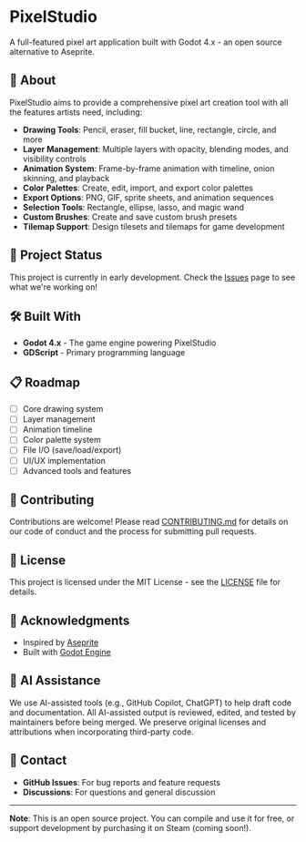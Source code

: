 # PixelStudio

A full-featured pixel art application built with Godot 4.x - an open source alternative to Aseprite.

## 🎨 About

PixelStudio aims to provide a comprehensive pixel art creation tool with all the features artists need, including:

- **Drawing Tools**: Pencil, eraser, fill bucket, line, rectangle, circle, and more
- **Layer Management**: Multiple layers with opacity, blending modes, and visibility controls
- **Animation System**: Frame-by-frame animation with timeline, onion skinning, and playback
- **Color Palettes**: Create, edit, import, and export color palettes
- **Export Options**: PNG, GIF, sprite sheets, and animation sequences
- **Selection Tools**: Rectangle, ellipse, lasso, and magic wand
- **Custom Brushes**: Create and save custom brush presets
- **Tilemap Support**: Design tilesets and tilemaps for game development

## 🚀 Project Status

This project is currently in early development. Check the [Issues](https://github.com/Mingli29M/PixelStudio/issues) page to see what we're working on!

## 🛠️ Built With

- **Godot 4.x** - The game engine powering PixelStudio
- **GDScript** - Primary programming language

## 📋 Roadmap

- [ ] Core drawing system
- [ ] Layer management
- [ ] Animation timeline
- [ ] Color palette system
- [ ] File I/O (save/load/export)
- [ ] UI/UX implementation
- [ ] Advanced tools and features

## 🤝 Contributing

Contributions are welcome! Please read [CONTRIBUTING.md](CONTRIBUTING.md) for details on our code of conduct and the process for submitting pull requests.

## 📄 License

This project is licensed under the MIT License - see the [LICENSE](LICENSE) file for details.

## 🙏 Acknowledgments

- Inspired by [Aseprite](https://www.aseprite.org/)
- Built with [Godot Engine](https://godotengine.org/)

## 🤖 AI Assistance

We use AI-assisted tools (e.g., GitHub Copilot, ChatGPT) to help draft code and documentation. All AI-assisted output is reviewed, edited, and tested by maintainers before being merged. We preserve original licenses and attributions when incorporating third-party code.

## 💬 Contact

- **GitHub Issues**: For bug reports and feature requests
- **Discussions**: For questions and general discussion

---

**Note**: This is an open source project. You can compile and use it for free, or support development by purchasing it on Steam (coming soon!).
